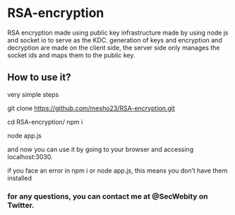 # RSA-encryption


RSA encryption made using public key infrastructure made by using node js and socket io to serve as the KDC.
 generation of keys and encryption and decryption are made on the client side, the server side only manages the socket ids and maps them to the public key.  

## How to use it?

very simple steps

git clone https://github.com/mesho23/RSA-encryption.git

cd RSA-encryption/
npm i

node app.js 

and now you can use it by going to your browser and accessing localhost:3030.

if you face an error in npm i or node app.js, this means you don’t have them installed 


### for any questions, you can contact me at @SecWebity on Twitter.
